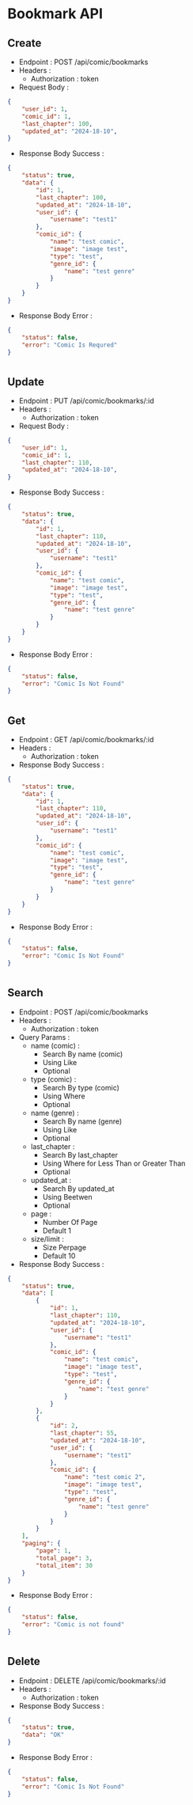 # Bookmark API
## Create
- Endpoint : POST /api/comic/bookmarks
- Headers : 
    - Authorization : token
- Request Body :
```json
{
    "user_id": 1,
    "comic_id": 1,
    "last_chapter": 100,
    "updated_at": "2024-18-10",
}
```
- Response Body Success :
```json
{
    "status": true,
    "data": {
        "id": 1,
        "last_chapter": 100,
        "updated_at": "2024-18-10",
        "user_id": {
            "username": "test1"
        },
        "comic_id": {
            "name": "test comic",
            "image": "image test",
            "type": "test",
            "genre_id": {
                "name": "test genre"
            }
        }
    }
}
```
- Response Body Error :
```json
{
    "status": false,
    "error": "Comic Is Requred"
}
```

#
## Update
- Endpoint : PUT /api/comic/bookmarks/:id
- Headers : 
    - Authorization : token
- Request Body :
```json
{
    "user_id": 1,
    "comic_id": 1,
    "last_chapter": 110,
    "updated_at": "2024-18-10",
}
```
- Response Body Success :
```json
{
    "status": true,
    "data": {
        "id": 1,
        "last_chapter": 110,
        "updated_at": "2024-18-10",
        "user_id": {
            "username": "test1"
        },
        "comic_id": {
            "name": "test comic",
            "image": "image test",
            "type": "test",
            "genre_id": {
                "name": "test genre"
            }
        }
    }
}
```
- Response Body Error :
```json
{
    "status": false,
    "error": "Comic Is Not Found"
}
```

#
## Get
- Endpoint : GET /api/comic/bookmarks/:id
- Headers : 
    - Authorization : token
- Response Body Success :
```json
{
    "status": true,
    "data": {
        "id": 1,
        "last_chapter": 110,
        "updated_at": "2024-18-10",
        "user_id": {
            "username": "test1"
        },
        "comic_id": {
            "name": "test comic",
            "image": "image test",
            "type": "test",
            "genre_id": {
                "name": "test genre"
            }
        }
    }
}
```
- Response Body Error :
```json
{
    "status": false,
    "error": "Comic Is Not Found"
}
```

#
## Search
- Endpoint : POST /api/comic/bookmarks
- Headers :
    - Authorization : token
- Query Params :
    - name (comic) : 
        - Search By name (comic)
        - Using Like
        - Optional
    - type (comic) : 
        - Search By type (comic)
        - Using Where
        - Optional
    - name (genre) : 
        - Search By name (genre)
        - Using Like
        - Optional
    - last_chapter : 
        - Search By last_chapter
        - Using Where for Less Than or Greater Than
        - Optional
    - updated_at : 
        - Search By updated_at
        - Using Beetwen
        - Optional
    - page : 
        - Number Of Page
        - Default 1
    - size/limit : 
        - Size Perpage
        - Default 10
- Response Body Success :
```json
{
    "status": true,
    "data": [
        {
            "id": 1,
            "last_chapter": 110,
            "updated_at": "2024-18-10",
            "user_id": {
                "username": "test1"
            },
            "comic_id": {
                "name": "test comic",
                "image": "image test",
                "type": "test",
                "genre_id": {
                    "name": "test genre"
                }
            }
        },
        {
            "id": 2,
            "last_chapter": 55,
            "updated_at": "2024-18-10",
            "user_id": {
                "username": "test1"
            },
            "comic_id": {
                "name": "test comic 2",
                "image": "image test",
                "type": "test",
                "genre_id": {
                    "name": "test genre"
                }
            }
        }
    ],
    "paging": {
        "page": 1,
        "total_page": 3,
        "total_item": 30
    }
}
```
- Response Body Error :
```json
{
    "status": false,
    "error": "Comic is not found"
}
```

#
## Delete
- Endpoint : DELETE /api/comic/bookmarks/:id
- Headers : 
    - Authorization : token
- Response Body Success :
```json
{
    "status": true,
    "data": "OK"
}
```
- Response Body Error :
```json
{
    "status": false,
    "error": "Comic Is Not Found"
}
```